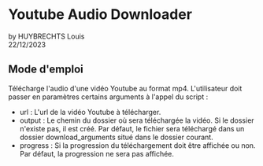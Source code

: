# Youtube Audio Downloader
by HUYBRECHTS Louis  
22/12/2023  

## Mode d'emploi
Télécharge l'audio d'une vidéo Youtube au format mp4.
L'utilisateur doit passer en paramètres certains arguments à l'appel du script :
- url : L'url de la vidéo Youtube à télécharger.
- output : Le chemin du dossier où sera téléchargée la vidéo.
  Si le dossier n'existe pas, il est créé.
  Par défaut, le fichier sera téléchargé dans un dossier download_arguments situé dans le dossier courant.
- progress : Si la progression du téléchargement doit être affichée ou non.
  Par défaut, la progression ne sera pas affichée.
